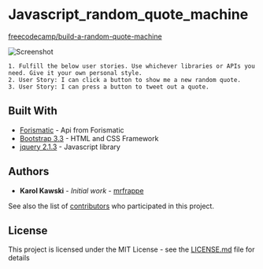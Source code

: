 # Javascript_random_quote_machine

[freecodecamp/build-a-random-quote-machine](https://www.freecodecamp.org/challenges/build-a-random-quote-machine)

![Screenshot](https://i.imgur.com/w31SEA1.jpg)

    1. Fulfill the below user stories. Use whichever libraries or APIs you need. Give it your own personal style.
    2. User Story: I can click a button to show me a new random quote.
    3. User Story: I can press a button to tweet out a quote.

## Built With

* [Forismatic](https://api.forismatic.com/) - Api from Forismatic
* [Bootstrap 3.3](https://getbootstrap.com/docs/3.3/getting-started/) - HTML and CSS Framework
* [jquery 2.1.3](http://api.jquery.com/) - Javascript library

## Authors

* **Karol Kawski** - *Initial work* - [mrfrappe](https://github.com/mrfrappe)

See also the list of [contributors](https://github.com/mrfrappe/Javascript_random_quote_machine/contributors) who participated in this project.

## License

This project is licensed under the MIT License - see the [LICENSE.md](LICENSE.md) file for details
